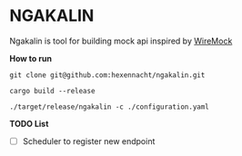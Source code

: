 # NGAKALIN

Ngakalin is tool for building mock api inspired by [WireMock](https://wiremock.org/)

**How to run**
```SHELL
git clone git@github.com:hexennacht/ngakalin.git

cargo build --release

./target/release/ngakalin -c ./configuration.yaml
```


**TODO List**
* [ ] Scheduler to register new endpoint